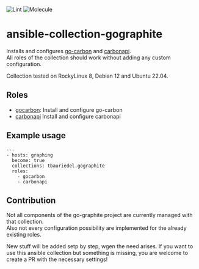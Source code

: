 ![Lint](https://github.com/tbauriedel/ansible-collection-gographite/actions/workflows/linting.yml/badge.svg)
![Molecule](https://github.com/tbauriedel/ansible-collection-gographite/actions/workflows/molecule.yml/badge.svg)

# ansible-collection-gographite

Installs and configures [go-carbon](https://github.com/go-graphite/go-carbon) and [carbonapi](https://github.com/go-graphite/carbonapi).  
All roles of the collection should work without adding any custom configuration.  

Collection tested on RockyLinux 8, Debian 12 and Ubuntu 22.04.  

## Roles

* [gocarbon](roles/gocarbon/README.md): Install and configure go-carbon
* [carbonapi](roles/carbonapi/README.md) Install and configure carbonapi

  
## Example usage
```
---
- hosts: graphing
  become: true
  collections: tbauriedel.gographite
  roles:
    - gocarbon
    - carbonapi
```

## Contribution
Not all components of the go-graphite project are currently managed with that collection.  
Also not every configuration possibility are implemented for the already existing roles.

New stuff will be added setp by step, wgen the need arises.
If you want to use this ansible collection but something is missing, you are welcome to create a PR with the necessary settings!
